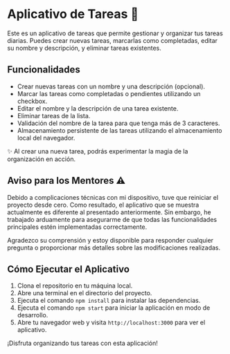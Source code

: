 # Aplicativo de Tareas 📝

Este es un aplicativo de tareas que permite gestionar y organizar tus tareas diarias. Puedes crear nuevas tareas, marcarlas como completadas, editar su nombre y descripción, y eliminar tareas existentes.


## Funcionalidades 

- Crear nuevas tareas con un nombre y una descripción (opcional). 
- Marcar las tareas como completadas o pendientes utilizando un checkbox.
- Editar el nombre y la descripción de una tarea existente.
- Eliminar tareas de la lista.
- Validación del nombre de la tarea para que tenga más de 3 caracteres.
- Almacenamiento persistente de las tareas utilizando el almacenamiento local del navegador.

✨ Al crear una nueva tarea, podrás experimentar la magia de la organización en acción.

## Aviso para los Mentores ⚠️

Debido a complicaciones técnicas con mi dispositivo, tuve que reiniciar el proyecto desde cero. Como resultado, el aplicativo que se muestra actualmente es diferente al presentado anteriormente. Sin embargo, he trabajado arduamente para asegurarme de que todas las funcionalidades principales estén implementadas correctamente.

Agradezco su comprensión y estoy disponible para responder cualquier pregunta o proporcionar más detalles sobre las modificaciones realizadas.














## Cómo Ejecutar el Aplicativo

1. Clona el repositorio en tu máquina local.
2. Abre una terminal en el directorio del proyecto.
3. Ejecuta el comando `npm install` para instalar las dependencias.
4. Ejecuta el comando `npm start` para iniciar la aplicación en modo de desarrollo.
5. Abre tu navegador web y visita `http://localhost:3000` para ver el aplicativo.

¡Disfruta organizando tus tareas con esta aplicación!



